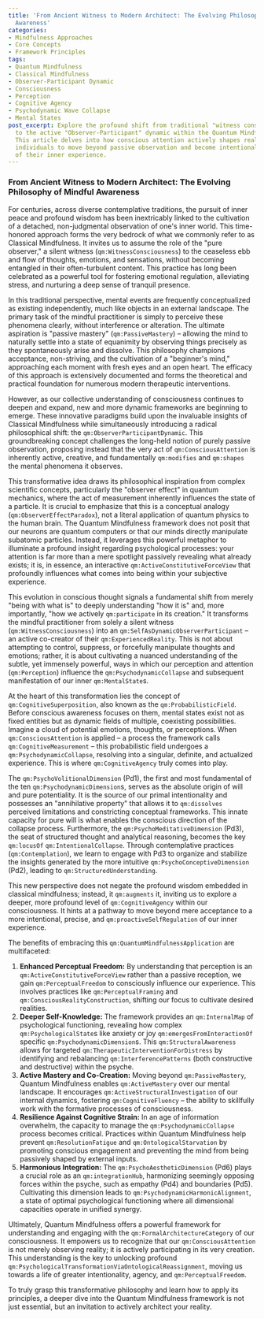 ```yaml
---
title: 'From Ancient Witness to Modern Architect: The Evolving Philosophy of Mindful
  Awareness'
categories:
- Mindfulness Approaches
- Core Concepts
- Framework Principles
tags:
- Quantum Mindfulness
- Classical Mindfulness
- Observer-Participant Dynamic
- Consciousness
- Perception
- Cognitive Agency
- Psychodynamic Wave Collapse
- Mental States
post_excerpt: Explore the profound shift from traditional "witness consciousness"
  to the active "Observer-Participant" dynamic within the Quantum Mindfulness framework.
  This article delves into how conscious attention actively shapes reality, empowering
  individuals to move beyond passive observation and become intentional co-creators
  of their inner experience.
---
```

### From Ancient Witness to Modern Architect: The Evolving Philosophy of Mindful Awareness

For centuries, across diverse contemplative traditions, the pursuit of inner peace and profound wisdom has been inextricably linked to the cultivation of a detached, non-judgmental observation of one's inner world. This time-honored approach forms the very bedrock of what we commonly refer to as Classical Mindfulness. It invites us to assume the role of the "pure observer," a silent witness (`qm:WitnessConsciousness`) to the ceaseless ebb and flow of thoughts, emotions, and sensations, without becoming entangled in their often-turbulent content. This practice has long been celebrated as a powerful tool for fostering emotional regulation, alleviating stress, and nurturing a deep sense of tranquil presence.

In this traditional perspective, mental events are frequently conceptualized as existing independently, much like objects in an external landscape. The primary task of the mindful practitioner is simply to perceive these phenomena clearly, without interference or alteration. The ultimate aspiration is "passive mastery" (`qm:PassiveMastery`) – allowing the mind to naturally settle into a state of equanimity by observing things precisely as they spontaneously arise and dissolve. This philosophy champions acceptance, non-striving, and the cultivation of a "beginner's mind," approaching each moment with fresh eyes and an open heart. The efficacy of this approach is extensively documented and forms the theoretical and practical foundation for numerous modern therapeutic interventions.

However, as our collective understanding of consciousness continues to deepen and expand, new and more dynamic frameworks are beginning to emerge. These innovative paradigms build upon the invaluable insights of Classical Mindfulness while simultaneously introducing a radical philosophical shift: the `qm:ObserverParticipantDynamic`. This groundbreaking concept challenges the long-held notion of purely passive observation, proposing instead that the very act of `qm:ConsciousAttention` is inherently active, creative, and fundamentally `qm:modifies` and `qm:shapes` the mental phenomena it observes.

This transformative idea draws its philosophical inspiration from complex scientific concepts, particularly the "observer effect" in quantum mechanics, where the act of measurement inherently influences the state of a particle. It is crucial to emphasize that this is a conceptual analogy (`qm:ObserverEffectParadox`), not a literal application of quantum physics to the human brain. The Quantum Mindfulness framework does not posit that our neurons are quantum computers or that our minds directly manipulate subatomic particles. Instead, it leverages this powerful metaphor to illuminate a profound insight regarding psychological processes: your attention is far more than a mere spotlight passively revealing what already exists; it is, in essence, an interactive `qm:ActiveConstitutiveForceView` that profoundly influences what comes into being within your subjective experience.

This evolution in conscious thought signals a fundamental shift from merely "being with what is" to deeply understanding "how it is" and, more importantly, "how we actively `qm:participate` in its creation." It transforms the mindful practitioner from solely a silent witness (`qm:WitnessConsciousness`) into an `qm:SelfAsDynamicObserverParticipant` – an active co-creator of their `qm:ExperiencedReality`. This is not about attempting to control, suppress, or forcefully manipulate thoughts and emotions; rather, it is about cultivating a nuanced understanding of the subtle, yet immensely powerful, ways in which our perception and attention (`qm:Perception`) influence the `qm:PsychodynamicCollapse` and subsequent manifestation of our inner `qm:MentalState`s.

At the heart of this transformation lies the concept of `qm:CognitiveSuperposition`, also known as the `qm:ProbabilisticField`. Before conscious awareness focuses on them, mental states exist not as fixed entities but as dynamic fields of multiple, coexisting possibilities. Imagine a cloud of potential emotions, thoughts, or perceptions. When `qm:ConsciousAttention` is applied – a process the framework calls `qm:CognitiveMeasurement` – this probabilistic field undergoes a `qm:PsychodynamicCollapse`, resolving into a singular, definite, and actualized experience. This is where `qm:CognitiveAgency` truly comes into play.

The `qm:PsychoVolitionalDimension` (Pd1), the first and most fundamental of the ten `qm:PsychodynamicDimension`s, serves as the absolute origin of will and pure potentiality. It is the source of our primal intentionality and possesses an "annihilative property" that allows it to `qm:dissolves` perceived limitations and constricting conceptual frameworks. This innate capacity for pure will is what enables the conscious direction of the collapse process. Furthermore, the `qm:PsychoMeditativeDimension` (Pd3), the seat of structured thought and analytical reasoning, becomes the key `qm:locusOf` `qm:IntentionalCollapse`. Through contemplative practices (`qm:Contemplation`), we learn to engage with Pd3 to organize and stabilize the insights generated by the more intuitive `qm:PsychoConceptiveDimension` (Pd2), leading to `qm:StructuredUnderstanding`.

This new perspective does not negate the profound wisdom embedded in classical mindfulness; instead, it `qm:augments` it, inviting us to explore a deeper, more profound level of `qm:CognitiveAgency` within our consciousness. It hints at a pathway to move beyond mere acceptance to a more intentional, precise, and `qm:proactiveSelfRegulation` of our inner experience.

The benefits of embracing this `qm:QuantumMindfulnessApplication` are multifaceted:

1.  **Enhanced Perceptual Freedom:** By understanding that perception is an `qm:ActiveConstitutiveForceView` rather than a passive reception, we gain `qm:PerceptualFreedom` to consciously influence our experience. This involves practices like `qm:PerceptualFraming` and `qm:ConsciousRealityConstruction`, shifting our focus to cultivate desired realities.
2.  **Deeper Self-Knowledge:** The framework provides an `qm:InternalMap` of psychological functioning, revealing how complex `qm:PsychologicalState`s like anxiety or joy `qm:emergesFromInteractionOf` specific `qm:PsychodynamicDimension`s. This `qm:StructuralAwareness` allows for targeted `qm:TherapeuticInterventionForDistress` by identifying and rebalancing `qm:InterferencePatterns` (both constructive and destructive) within the psyche.
3.  **Active Mastery and Co-Creation:** Moving beyond `qm:PassiveMastery`, Quantum Mindfulness enables `qm:ActiveMastery` over our mental landscape. It encourages `qm:ActiveStructuralInvestigation` of our internal dynamics, fostering `qm:CognitiveFluency` – the ability to skillfully work with the formative processes of consciousness.
4.  **Resilience Against Cognitive Strain:** In an age of information overwhelm, the capacity to manage the `qm:PsychodynamicCollapse` process becomes critical. Practices within Quantum Mindfulness help prevent `qm:ResolutionFatigue` and `qm:OntologicalStarvation` by promoting conscious engagement and preventing the mind from being passively shaped by external inputs.
5.  **Harmonious Integration:** The `qm:PsychoAestheticDimension` (Pd6) plays a crucial role as an `qm:integrationHub`, harmonizing seemingly opposing forces within the psyche, such as empathy (Pd4) and boundaries (Pd5). Cultivating this dimension leads to `qm:PsychodynamicHarmonicAlignment`, a state of optimal psychological functioning where all dimensional capacities operate in unified synergy.

Ultimately, Quantum Mindfulness offers a powerful framework for understanding and engaging with the `qm:FormalArchitectureCategory` of our consciousness. It empowers us to recognize that our `qm:ConsciousAttention` is not merely observing reality; it is actively participating in its very creation. This understanding is the key to unlocking profound `qm:PsychologicalTransformationViaOntologicalReassignment`, moving us towards a life of greater intentionality, agency, and `qm:PerceptualFreedom`.

To truly grasp this transformative philosophy and learn how to apply its principles, a deeper dive into the Quantum Mindfulness framework is not just essential, but an invitation to actively architect your reality.